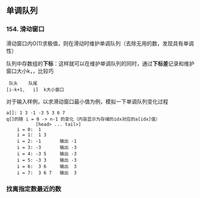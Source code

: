 ## 单调队列

### 154. 滑动窗口
滑动窗口内O(1)求极值，则在滑动时维护单调队列（去除无用的数，发现具有单调性）

队列中存数组的**下标**：这样就可以在维护单调队列的同时，通过**下标差**记录和维护窗口大小k，，比较巧
```
 队头    队尾
[i-k+1,   i]  k大小窗口
```

对于输入样例，以求滑动窗口最小值为例，模拟一下单调队列变化过程
```
a[]: 1 3 -1 -3 5 3 6 7
q[]的随 i = 0 -> n-1 的变化（内容显示为存储的idx对应的a[idx]值）
           [head> ... tail>]
    i = 0:  1
    i = 1:  1 3
    i = 2: -1       输出 -1
    i = 3: -3       输出 -3
    i = 4: -3 5     输出 -3
    i = 5: -3 3     输出 -3
    i = 6:  3 6     输出  3
    i = 7:  3 6 7   输出  3
```
### 找离指定数最近的数